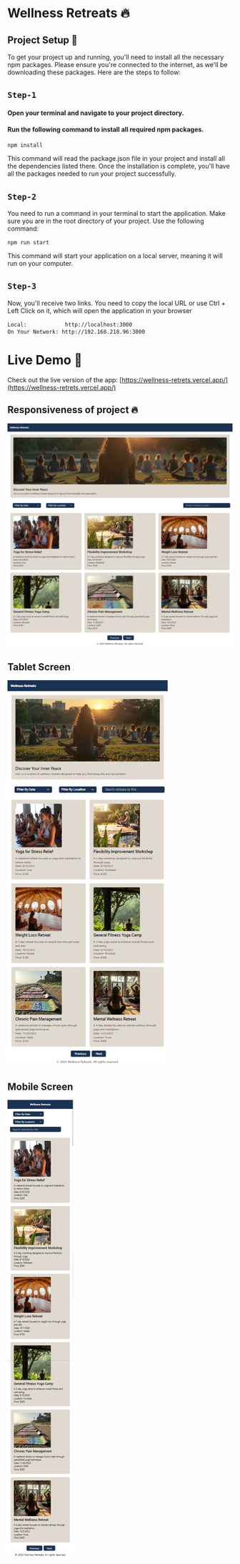 # Wellness Retreats 🔥

## Project Setup 🎉

To get your project up and running, you'll need to install all the necessary npm packages. Please ensure you're connected to the internet, as we'll be downloading these packages. Here are the steps to follow:

## `Step-1`

#### Open your terminal and navigate to your project directory.

#### Run the following command to install all required npm packages.

```
npm install
```

This command will read the package.json file in your project and install all the dependencies listed there. Once the installation is complete, you'll have all the packages needed to run your project successfully.

## `Step-2`

You need to run a command in your terminal to start the application. Make sure you are in the root directory of your project. Use the following command:

```
npm run start
```

This command will start your application on a local server, meaning it will run on your computer.

## `Step-3`

Now, you'll receive two links. You need to copy the local URL or use Ctrl + Left Click on it, which will open the application in your browser

```
Local:            http://localhost:3000
On Your Network: http://192.168.218.96:3000
```

# Live Demo 🚀

Check out the live version of the app: [https://wellness-retrets.vercel.app/](https://wellness-retrets.vercel.app/)

## Responsiveness of project 🔥

![Large Screen](public/assets/demoImage/large-screen.png)

## Tablet Screen

![Tablet Screen](public/assets/demoImage/table-screen.png)

## Mobile Screen

![Mobile Screen](public/assets/demoImage/mobile-screen.png)
